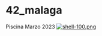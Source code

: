 # 42_malaga
Piscina Marzo 2023
[![shell-100.png](https://i.postimg.cc/jdwRC7Wt/shell-100.png)](https://postimg.cc/D8T9MmdM)
